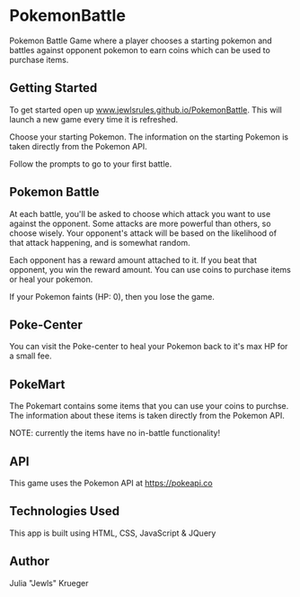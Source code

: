 # PokemonBattle
Pokemon Battle Game where a player chooses a starting pokemon and battles against opponent pokemon to earn coins which can be used to purchase items.

## Getting Started
To get started open up www.jewlsrules.github.io/PokemonBattle. This will launch a new game every time it is refreshed.

Choose your starting Pokemon. The information on the starting Pokemon is taken directly from the Pokemon API.

Follow the prompts to go to your first battle.

## Pokemon Battle
At each battle, you'll be asked to choose which attack you want to use against the opponent. Some attacks are more powerful than others, so choose wisely. Your opponent's attack will be based on the likelihood of that attack happening, and is somewhat random. 

Each opponent has a reward amount attached to it. If you beat that opponent, you win the reward amount. You can use coins to purchase items or heal your pokemon. 

If your Pokemon faints (HP: 0), then you lose the game. 

## Poke-Center
You can visit the Poke-center to heal your Pokemon back to it's max HP for a small fee. 

## PokeMart
The Pokemart contains some items that you can use your coins to purchse.  The information about these items is taken directly from the Pokemon API.

NOTE: currently the items have no in-battle functionality! 

## API
This game uses the Pokemon API at https://pokeapi.co

## Technologies Used
This app is built using HTML, CSS, JavaScript & JQuery

## Author
Julia "Jewls" Krueger 
